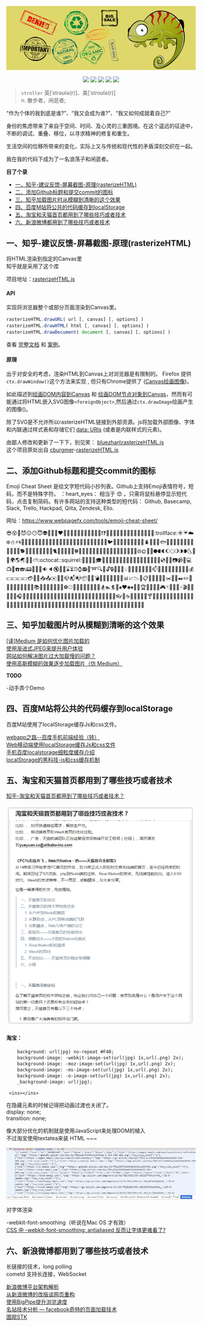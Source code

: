 
![](https://github.com/bluezhan/stroller/raw/master/images/logo.png)

<p align="center">
  <img src="https://img.shields.io/badge/language-HTML--CSS--JavaScript-green.svg">
  <img src="https://img.shields.io/badge/web-togo-orange.svg">
  <img src="https://img.shields.io/badge/license-MIT-ccc.svg">
  <img src="https://img.shields.io/badge/Don't-Panic-ff69b4.svg">
  <img src="https://img.shields.io/badge/stroller-0.1.1-ded76a.svg">
</p>


> `stroller`	英[ˈstrəʊlə(r)]、美[ˈstroʊlə(r)]  
  n.	散步者，闲逛者;


“作为个体的我到底是谁?”、“我又会成为谁?”、“我又如何成就着自己?”    

身份的焦虑带来了来自于空间、时间、及心灵的三重困境。在这个遥远的征途中，不断的调试、重叠、移位，以寻求精神的修复和重生。   

生活空间的位移所带来的变化，实际上又与传统和现代性的矛盾深刻交织在一起。   

我在我的代码下成为了一名浪荡子和闲逛者。  

__目了个录__

* [一、知乎-建议反馈-屏幕截图-原理(rasterizeHTML)](#一知乎-建议反馈-屏幕截图-原理rasterizehtml)
* [二、添加Github标题和提交commit的图标](#二添加github标题和提交commit的图标)
* [三、知乎加载图片时从模糊到清晰的这个效果](#三知乎加载图片时从模糊到清晰的这个效果)
* [四、百度M站将公共的代码缓存到localStorage](#百度M站将公共的代码缓存到localStorage)
* [五、淘宝和天猫首页都用到了哪些技巧或者技术](#淘宝和天猫首页都用到了哪些技巧或者技术)
* [六、新浪微博都用到了哪些技巧或者技术](#新浪微博都用到了哪些技巧或者技术)

## 一、知乎-建议反馈-屏幕截图-原理(rasterizeHTML)

将HTML渲染到指定的Canvas里  
知乎就是采用了这个库  

项目地址：[rasterizeHTML.js](http://bluezhan.me/stroller/rasterizeHTML/)  

#### API

实现将浏览器整个或部分页面渲染到Canvas里。

```js
rasterizeHTML.drawURL( url [, canvas] [, options] )
rasterizeHTML.drawHTML( html [, canvas] [, options] )
rasterizeHTML.drawDocument( document [, canvas] [, options] )
```

查看 [完整文档](https://github.com/cburgmer/rasterizeHTML.js/wiki/API) 和 [案例](https://github.com/cburgmer/rasterizeHTML.js/wiki/Examples)。

#### 原理

出于对安全的考虑，渲染HTML到Canvas上对浏览器是有限制的。 Firefox 提供`ctx.drawWindow()`这个方法来实现 , 但只有Chrome提供了 ([Canvas绘画图像](https://developer.mozilla.org/en/Drawing_Graphics_with_Canvas))。

如此描述到[绘画DOM内容到Canvas](http://robert.ocallahan.org/2011/11/drawing-dom-content-to-canvas.html) 和 [绘画DOM节点对象到Canvas](https://developer.mozilla.org/en-US/docs/Web/API/Canvas_API/Drawing_DOM_objects_into_a_canvas)，然而有可能通过将HTML嵌入SVG图像`<foreignObject>`,然后通过`ctx.drawImage`绘画产生的图像()。

除了SVG是不允许所以rasterizeHTML链接到外部资源。js将加载外部图像、字体和内联通过样式表和存储它们 [data: URIs](https://en.wikipedia.org/wiki/Data_URI_scheme) (或者是内联样式的元素)。

由鄙人修改和更新了一下下，别见笑： [bluezhan\rasterizeHTML.js](http://bluezhan.me/stroller/rasterizeHTML/)   
这个项目原处出自 [cburgmer](https://github.com/cburgmer)-[rasterizeHTML.js](https://github.com/cburgmer/rasterizeHTML.js)

## 二、添加Github标题和提交commit的图标

Emoji Cheat Sheet 是绘文字短代码小抄列表。Github上支持Emoji表情符号，短码，而不是特殊字符。 ：heart_eyes： 相当于 :heart_eyes: 。只需将鼠标悬停显示短代码，点击复制简码。有许多网站的支持这种类型的短代码： Github, Basecamp, Slack, Trello, Hackpad, Qiita, Zendesk, Ello. 

网址：https://www.webpagefx.com/tools/emoji-cheat-sheet/

:sunglasses::dizzy_face::imp::smiling_imp::neutral_face::no_mouth::innocent::alien::yellow_heart::blue_heart::purple_heart::heart::green_heart::broken_heart::heartbeat::heartpulse::two_hearts::revolving_hearts::cupid::dizzy::boom::collision::anger::exclamation::question::grey_exclamation::grey_question::zzz::dash::sweat_drops::notes::musical_note::fire::hankey::poop::shit::runner::running::couple::trollface::sunny::umbrella::cloud::snowflake::snowman::zap::cyclone::foggy::ocean::cat::dog::mouse::hamster::rabbit::wolf::frog::tiger::koala::bear::pig::pig_nose::cow::boar::monkey_face::monkey::horse::racehorse::camel::sheep::elephant::panda_face::snake::bird::baby_chick::hatched_chick::hatching_chick::chicken::penguin::turtle::bug::honeybee::ant::beetle::snail::octopus::tropical_fish::fish::whale::whale2::dolphin::cow2::ram::rat::water_buffalo::tiger2::rabbit2::dragon::goat::rooster::dog2::pig2::mouse2::ox::dragon_face::blowfish::crocodile::dromedary_camel::leopard::cat2::poodle::paw_prints::bouquet::cherry_blossom::tulip::four_leaf_clover::rose::sunflower::hibiscus::maple_leaf::leaves::fallen_leaf::herb::mushroom::cactus::palm_tree::evergreen_tree::deciduous_tree::chestnut::seedling::blossom::ear_of_rice::shell::globe_with_meridians::sun_with_face::full_moon_with_face::new_moon_with_face::new_moon::waxing_crescent_moon::first_quarter_moon::waxing_gibbous_moon::full_moon::waning_gibbous_moon::last_quarter_moon::waning_crescent_moon::last_quarter_moon_with_face::first_quarter_moon_with_face::crescent_moon::earth_africa::earth_americas::earth_asia::volcano::milky_way::partly_sunny::octocat::squirrel::bamboo::gift_heart::dolls::school_satchel::mortar_board::flags::fireworks::sparkler::wind_chime::rice_scene::jack_o_lantern::ghost::santa::christmas_tree::gift::bell::no_bell::tanabata_tree::tada::confetti_ball::balloon::crystal_ball::cd::dvd::floppy_disk::camera::video_camera::movie_camera::computer::tv::iphone::phone::telephone::telephone_receiver::pager::fax::minidisc::vhs::sound::speaker::mute::loudspeaker::mega::hourglass::hourglass_flowing_sand::alarm_clock::watch::radio::satellite::loop::mag::mag_right::unlock::lock::lock_with_ink_pen::closed_lock_with_key::key::bulb::flashlight::high_brightness::low_brightness::electric_plug::battery::calling::email::mailbox::postbox::bath::bathtub::shower::toilet::wrench::nut_and_bolt::hammer::seat::moneybag::yen::dollar::pound::euro::credit_card::money_with_wings::e-mail::inbox_tray::outbox_tray::envelope::incoming_envelope::postal_horn::mailbox_closed::mailbox_with_mail::mailbox_with_no_mail::package::door::smoking::bomb::gun::hocho::pill::syringe::page_facing_up::page_with_curl::bookmark_tabs::bar_chart::chart_with_upwards_trend::chart_with_downwards_trend::scroll::clipboard::calendar::date::card_index::file_folder::open_file_folder::scissors::pushpin::paperclip::black_nib::pencil2::straight_ruler::triangular_ruler::closed_book::green_book::blue_book::orange_book::notebook::notebook_with_decorative_cover::ledger::books::bookmark::name_badge::microscope::telescope::newspaper::football::basketball::soccer::baseball::tennis::8ball::rugby_football::bowling::golf::mountain_bicyclist::bicyclist::horse_racing::snowboarder::swimmer::surfer::ski::spades::hearts::clubs::diamonds::gem::ring::trophy::musical_score::musical_keyboard::violin::space_invader::video_game::black_joker::flower_playing_cards::game_die::dart::mahjong::clapper::memo::pencil::book::art::microphone::headphones::trumpet::saxophone::guitar::shoe::sandal::high_heel::lipstick::boot::shirt::tshirt::necktie::womans_clothes::dress::running_shirt_with_sash::jeans::kimono::bikini::ribbon::tophat::crown::womans_hat::mans_shoe::closed_umbrella::briefcase::handbag::pouch::purse::eyeglasses::fishing_pole_and_fish::coffee::tea::sake::baby_bottle::beer::beers::cocktail::tropical_drink::wine_glass::fork_and_knife::pizza::hamburger::fries::poultry_leg::meat_on_bone::spaghetti::curry::fried_shrimp::bento::sushi::fish_cake::rice_ball::rice_cracker::rice::ramen::stew::oden::dango::egg::bread::doughnut::custard::icecream::ice_cream::shaved_ice::birthday::cake::cookie::chocolate_bar::candy::lollipop::honey_pot::apple::green_apple::tangerine::lemon::cherries::grapes::watermelon::strawberry::peach::melon::banana::pear::pineapple::sweet_potato::eggplant::tomato::corn:

## 三、知乎加载图片时从模糊到清晰的这个效果

[[译]Medium 是如何优化图片加载的](http://www.jackpu.com/medium-shi-ru-he-zuo-tu-pian-jia-zai-de/)  
[使用渐进式JPEG来提升用户体验](https://www.biaodianfu.com/progressive-jpeg.html)  
[网站如何解决图片过大加载慢的问题？](https://www.zhihu.com/question/23655692/answer/164643803)  
[使用高斯模糊的效果逐步加载图片（仿 Medium）](https://segmentfault.com/a/1190000006743512)  

__TODO__

-动手弄个Demo

## 四、百度M站将公共的代码缓存到localStorage

百度M站使用了localStorage缓存Js和css文件。

[webapp之路--百度手机前端经验（转）](http://www.cnblogs.com/dunken/p/4383101.html)   
[Web移动端使用localStorage缓存Js和css文件](http://blog.csdn.net/a497785609/article/details/48321405)    
[手机百度localstorage细粒度缓存介绍](http://js8.in/2015/12/06/%E6%89%8B%E6%9C%BA%E7%99%BE%E5%BA%A6localstorage%E7%BB%86%E7%B2%92%E5%BA%A6%E7%BC%93%E5%AD%98%E4%BB%8B%E7%BB%8D/)    
[localStorage的黑科技-js和css缓存机制](http://www.jianshu.com/p/0fa0bf842bbb)


## 五、淘宝和天猫首页都用到了哪些技巧或者技术

[知乎-淘宝和天猫首页都用到了哪些技巧或者技术？](https://www.zhihu.com/question/46149490)    

![](https://github.com/bluezhan/stroller/raw/master/images/taobao.png) 

#### 淘宝：  
```
    background: url(jpg) no-repeat #F40;
    background-image: -webkit-image-set(url(jpg) 1x,url(.png) 2x);
    background-image: -moz-image-set(url(jpg) 1x,url(.png) 2x);
    background-image: -ms-image-set(url(jpg) 1x,url(.png) 2x);
    background-image: -o-image-set(url(jpg) 1x,url(.png) 2x);
    _background-image: url(jpg);
```
```
 <ins></ins>
```

在隐藏元素的时候记得把动画过渡也关闭了。   
display: none;  
transition: none;  

像大部分优化的机制就是使用JavaScript来处理DOM的植入   
不过淘宝使用textatea来装 HTML ~~~  

![](https://github.com/bluezhan/stroller/raw/master/images/1479696653291.png) 
  
对字体渲染  

-webkit-font-smoothing（听说在Mac OS 才有效）   
[CSS 中 -webkit-font-smoothing: antialiased 反而让字体更难看了?](https://segmentfault.com/q/1010000000467910)

## 六、新浪微博都用到了哪些技巧或者技术

长链接的技术，long polling  
cometd 支持长连接，WebSocket

[新浪微博平台架构解析](https://sdk.cn/news/5593)  
[从新浪微博的改版谈网页重构](http://kb.cnblogs.com/page/114649/)  
[使用BigPipe提升浏览速度](http://velocity.oreilly.com.cn/2011/ppts/WK_velocity.pdf)  
[名站技术分析 — facebook奇特的页面加载技术](http://www.cnblogs.com/BearsTaR/archive/2010/06/18/facebook_html_chunk.html)  
[围观STK](http://www.cnblogs.com/jkisjk/archive/2012/08/11/about_stk.html)  
